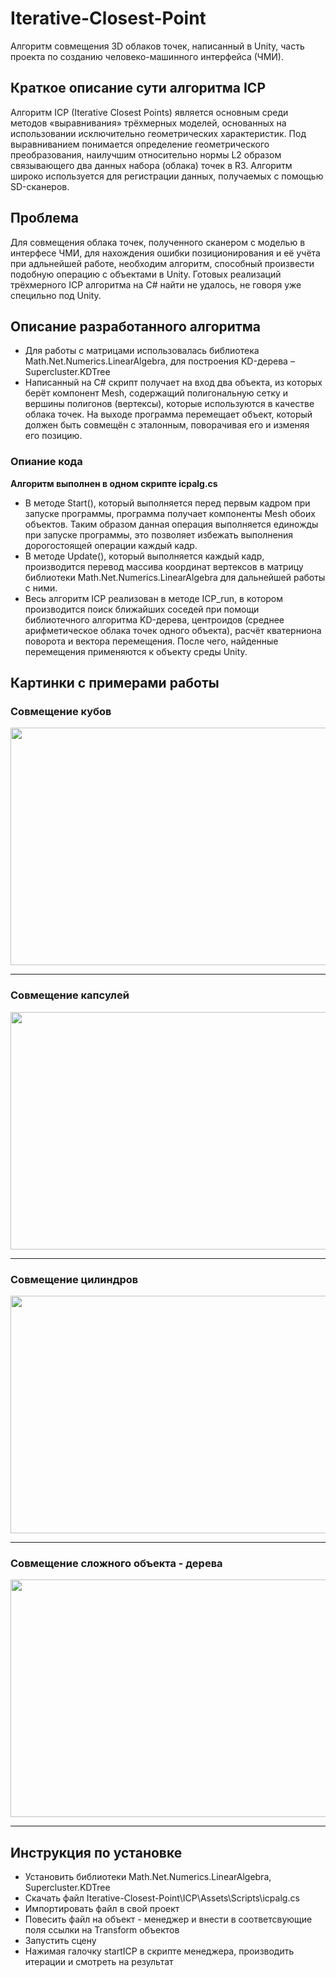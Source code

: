 # Iterative-Closest-Point
Алгоритм совмещения 3D облаков точек, написанный в Unity, часть проекта по созданию человеко-машинного интерфейса (ЧМИ).

## Краткое описание сути алгоритма ICP
Алгоритм ICP (Iterative Closest Points) является основным среди методов «выравнивания» трёхмерных моделей, основанных на использовании исключительно геометрических характеристик. Под выравниванием понимается определение геометрического преобразования, наилучшим относительно нормы L2 образом связывающего два данных набора (облака) точек в R3. Алгоритм широко используется для регистрации данных, получаемых с помощью SD-сканеров.

## Проблема
Для совмещения облака точек, полученного сканером с моделью в интерфесе ЧМИ, для нахождения ошибки позиционирования и её учёта при адльнейшей работе, необходим алгоритм, способный произвести подобную операцию с объектами в Unity. 
Готовых реализаций трёхмерного ICP алгоритма на C# найти не удалось, не говоря уже специльно под Unity.

## Описание разработанного алгоритма
- Для работы с матрицами использовалась библиотека Math.Net.Numerics.LinearAlgebra, для построения KD-дерева – Supercluster.KDTree
- Написанный на C# скрипт получает на вход два объекта, из которых берёт компонент Mesh, содержащий полигональную сетку и вершины полигонов (вертексы), которые используются в качестве облака точек. На выходе программа перемещает объект, который должен быть совмещён с эталонным, поворачивая его и изменяя его позицию.

### Опиание кода
**Алгоритм выполнен в одном скрипте icpalg.cs**
- В методе Start(), который выполняется перед первым кадром при запуске программы, программа получает компоненты Mesh обоих объектов. Таким образом данная операция выполняется единожды при запуске программы, это позволяет избежать выполнения дорогостоящей операции каждый кадр.
- В методе Update(), который выполняется каждый кадр, производится перевод массива координат вертексов в матрицу библиотеки Math.Net.Numerics.LinearAlgebra для дальнейшей работы с ними.
- Весь алгоритм ICP реализован в методе ICP_run, в котором производится поиск ближайших соседей при помощи библиотечного алгоритма KD-дерева, центроидов (среднее арифметическое облака точек одного объекта), расчёт кватерниона поворота и вектора перемещения. После чего, найденные перемещения применяются к объекту среды Unity.

## Картинки c примерами работы
### Совмещение кубов
<img src="https://sun9-46.userapi.com/s/v1/if2/LLsv5_LFFbyqOSZd8DEgOhJGJdxTSaIbCeje6lycFvSHupRNIcyuKeuZxoDVFulGWcbuWSP3BQ2Pqggv2MNvCVhv.jpg?size=763x526&quality=96&type=album" width="550" height="380">

_____

### Совмещение капсулей
<img src="https://sun9-43.userapi.com/s/v1/if2/_eFutWb_v7CNqR6dWzqBD53X7nUM2-PdEBPzdD3EHNNgE-dpmXZ9D4DlY0Z1MPccq6ulb75bAIDqIVD1LY3908hp.jpg?size=831x557&quality=96&type=album" width="550" height="380">

_____

### Совмещение цилиндров
<img src="https://sun9-79.userapi.com/s/v1/if2/xrvuB3qikhuyMZMkGpV2PBjxGlALb_O0TN7xHm9v36MCFFxX8hTh_wZ4qr_iagi812Kef2HmeaPOJ-MbrVq16cuK.jpg?size=851x546&quality=96&type=album" width="550" height="380">

_____

### Совмещение сложного объекта - дерева
<img src="https://sun9-49.userapi.com/s/v1/if2/zHEetqbeMc90_5f594uZcLGFLnUGiUF-vcs6lhy57XjnpaIQipgiArSVff_DUIWXLLCFQoEik1yqXHQhkn4iN8eD.jpg?size=843x535&quality=96&type=album" width="550" height="380">

_____

## Инструкция по установке
- Установить библиотеки Math.Net.Numerics.LinearAlgebra, Supercluster.KDTree
- Скачать файл Iterative-Closest-Point\ICP\Assets\Scripts\icpalg.cs
- Импортировать файл в свой проект
- Повесить файл на объект - менеджер и внести в соответсвующие поля ссылки на Transform объектов
- Запустить сцену
- Нажимая галочку startICP в скрипте менеджера, производить итерации и смотреть на результат
